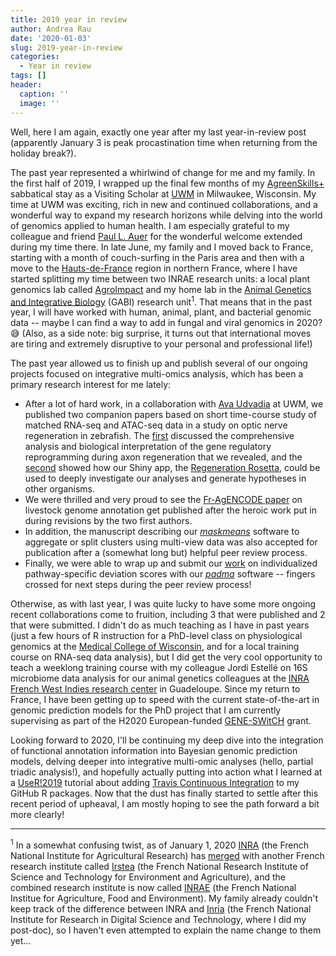 ```yaml
---
title: 2019 year in review
author: Andrea Rau
date: '2020-01-03'
slug: 2019-year-in-review
categories:
  - Year in review
tags: []
header:
  caption: ''
  image: ''
---
```


Well, here I am again, exactly one year after my last year-in-review post (apparently January 3 is peak procastination time when returning from the holiday break?).

The past year represented a whirlwind of change for me and my family. In the first half of 2019, I wrapped up the final few months of my [AgreenSkills+](https://www.agreenskills.eu/) sabbatical stay as a Visiting Scholar at [UWM](https://uwm.edu/) in Milwaukee, Wisconsin. My time at UWM was exciting, rich in new and continued collaborations, and a wonderful way to expand my research horizons while delving into the world of genomics applied to human health. I am especially grateful to my colleague and friend [Paul L. Auer](https://sites.uwm.edu/pauer/) for the wonderful welcome extended during my time there. In late June, my family and I moved back to France, starting with a month of couch-surfing in the Paris area and then with a move to the [Hauts-de-France](https://en.wikipedia.org/wiki/Hauts-de-France) region in northern France, where I have started splitting my time between two INRAE research units: a local plant genomics lab called [AgroImpact](http://www.hautsdefrance.inra.fr/Le-centre-Les-recherches/Les-unites-du-centre/AgroImpact) and my home lab in the [Animal Genetics and Integrative Biology](https://www6.jouy.inra.fr/gabi_eng/) (GABI) research unit<sup>1</sup>. That means that in the past year, I will have worked with human, animal, plant, and bacterial genomic data -- maybe I can find a way to add in fungal and viral genomics in 2020? :sweat_smile: (Also, as a side note: big surprise, it turns out that international moves are tiring and extremely disruptive to your personal and professional life!)

The past year allowed us to finish up and publish several of our ongoing projects focused on integrative multi-omics analysis, which has been a primary research interest for me lately:

- After a lot of hard work, in a collaboration with [Ava Udvadia](https://uwm.edu/biology/people/udvadia-ava/) at UWM, we published two companion papers based on short time-course study of matched RNA-seq and ATAC-seq data in a study on optic nerve regeneration in zebrafish. The [first](https://www.nature.com/articles/s41598-019-50485-6) discussed the comprehensive analysis and biological interpretation of the gene regulatory reprogramming during axon regeneration that we revealed, and the [second](https://www.g3journal.org/content/9/12/3953) showed how our Shiny app, the [Regeneration Rosetta](http://ls-shiny-prod.uwm.edu/rosetta/), could be used to deeply investigate our analyses and generate hypotheses in other organisms. 
- We were thrilled and very proud to see the [Fr-AgENCODE paper](https://bmcbiol.biomedcentral.com/articles/10.1186/s12915-019-0726-5) on livestock genome annotation get published after the heroic work put in during revisions by the two first authors. 
- In addition, the manuscript describing our [*maskmeans*](https://github.com/andreamrau/maskmeans) software to aggregate or split clusters using multi-view data was also accepted for publication after a (somewhat long but) helpful peer review process. 
- Finally, we were able to wrap up and submit our [work](https://www.biorxiv.org/content/10.1101/827022v2) on individualized pathway-specific deviation scores with our [*padma*](https://github.com/andreamrau/padma) software -- fingers crossed for next steps during the peer review process!

Otherwise, as with last year, I was quite lucky to have some more ongoing recent collaborations come to fruition, including 3 that were published and 2 that were submitted. I didn't do as much teaching as I have in past years (just a few hours of R instruction for a PhD-level class on physiological genomics at the [Medical College of Wisconsin](https://www.mcw.edu/), and for a local training course on RNA-seq data analysis), but I did get the very cool opportunity to teach a weeklong training course with my colleague Jordi Estellé on 16S microbiome data analysis for our animal genetics colleagues at the [INRA French West Indies research center](http://www.antilles.inra.fr/en) in Guadeloupe. Since my return to France, I have been getting up to speed with the current state-of-the-art in genomic prediction models for the PhD project that I am currently supervising as part of the H2020 European-funded [GENE-SWitCH](https://t.co/vbpwkZNu38) grant.

Looking forward to 2020, I'll be continuing my deep dive into the integration of functional annotation information into Bayesian genomic prediction models, delving deeper into integrative multi-omic analyses (hello, partial triadic analysis!), and hopefully actually putting into action what I learned at a [UseR!2019](http://www.user2019.fr/) tutorial about adding [Travis Continuous Integration](https://travis-ci.org/) to my GitHub R packages. Now that the dust has finally started to settle after this recent period of upheaval, I am mostly hoping to see the path forward a bit more clearly!

--- 

<sup>1</sup> In a somewhat confusing twist, as of January 1, 2020 [INRA](http://www.inra.fr/) (the French National Institute for Agricultural Research) has [merged](https://agriculture.gouv.fr/linrae-verra-le-jour-le-1er-janvier-2020) with another French research institute called [Irstea](https://www.irstea.fr/fr) (the French National Research Institute of Science and Technology for Environment and Agriculture), and the combined research institute is now called [INRAE](https://www.inrae.fr) (the French National Institue for Agriculture, Food and Environment). My family already couldn't keep track of the difference between INRA and [Inria](https://www.inria.fr/en) (the French National Institute for Research in Digital Science and Technology, where I did my post-doc), so I haven't even attempted to explain the name change to them yet...


